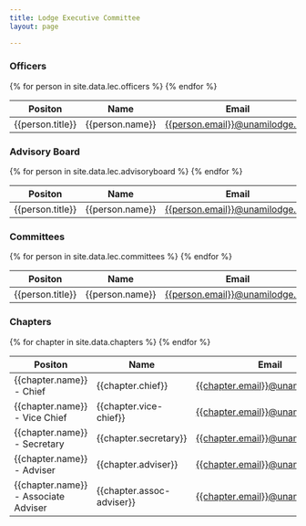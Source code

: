```yaml
---
title: Lodge Executive Committee
layout: page

---
```

<h3 class="mt-5">Officers</h3>
<table class="table table-striped mt-3">
  <thead>
    <tr>
      <th scope="col">Positon</th>
      <th scope="col">Name</th>
      <th scope="col">Email</th>
    </tr>
  </thead>
  <tbody>
    {% for person in site.data.lec.officers %}
      <tr>
        <td>{{person.title}}</td>
        <td>{{person.name}}</td>
        <td><a href="mailto:{{person.email}}@unamilodge.org">{{person.email}}@unamilodge.org</a></td>
      </tr>
    {% endfor %}
  </tbody>
</table>
<h3 class="mt-5">Advisory Board</h3>
<table class="table table-striped mt-3">
  <thead>
    <tr>
      <th scope="col">Positon</th>
      <th scope="col">Name</th>
      <th scope="col">Email</th>
    </tr>
  </thead>
  <tbody>
    {% for person in site.data.lec.advisoryboard %}
      <tr>
        <td>{{person.title}}</td>
        <td>{{person.name}}</td>
        <td><a href="mailto:{{person.email}}@unamilodge.org">{{person.email}}@unamilodge.org</a></td>
      </tr>
    {% endfor %}
  </tbody>
</table>
<h3 class="mt-5">Committees</h3>
<table class="table table-striped mt-3">
  <thead>
    <tr>
      <th scope="col">Positon</th>
      <th scope="col">Name</th>
      <th scope="col">Email</th>
    </tr>
  </thead>
  <tbody>
    {% for person in site.data.lec.committees %}
      <tr>
        <td>{{person.title}}</td>
        <td>{{person.name}}</td>
        <td><a href="mailto:{{person.email}}@unamilodge.org">{{person.email}}@unamilodge.org</a></td>
      </tr>
    {% endfor %}
  </tbody>
</table>
<h3 class="mt-5">Chapters</h3>
<table class="table table-striped mt-3">
  <thead>
    <tr>
      <th scope="col">Positon</th>
      <th scope="col">Name</th>
      <th scope="col">Email</th>
    </tr>
  </thead>
  <tbody>
    {% for chapter in site.data.chapters %}
      <tr>
        <td>{{chapter.name}} - Chief</td>
        <td>{{chapter.chief}}</td>
        <td><a href="mailto:{{chapter.email}}@unamilodge.org">{{chapter.email}}@unamilodge.org</a></td>
      </tr>
      <tr>
        <td>{{chapter.name}} - Vice Chief</td>
        <td>{{chapter.vice-chief}}</td>
        <td><a href="mailto:{{chapter.email}}@unamilodge.org">{{chapter.email}}@unamilodge.org</a></td>
      </tr>
      <tr>
        <td>{{chapter.name}} - Secretary</td>
        <td>{{chapter.secretary}}</td>
        <td><a href="mailto:{{chapter.email}}@unamilodge.org">{{chapter.email}}@unamilodge.org</a></td>
      </tr>
      <tr>
        <td>{{chapter.name}} - Adviser</td>
        <td>{{chapter.adviser}}</td>
        <td><a href="mailto:{{chapter.email}}@unamilodge.org">{{chapter.email}}@unamilodge.org</a></td>
      </tr>
      <tr>
        <td>{{chapter.name}} - Associate Adviser</td>
        <td>{{chapter.assoc-adviser}}</td>
        <td><a href="mailto:{{chapter.email}}@unamilodge.org">{{chapter.email}}@unamilodge.org</a></td>
      </tr>
    {% endfor %}
  </tbody>
</table>
